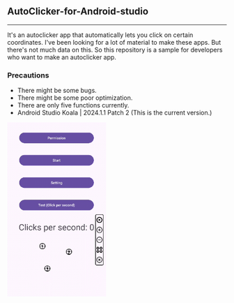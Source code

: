 ## AutoClicker-for-Android-studio  
---  
 It's an autoclicker app that automatically lets you click on certain coordinates. I've been looking for a lot of material to make these apps. But there's not much data on this. So this repository is a sample for developers who want to make an autoclicker app.  
### Precautions  
- There might be some bugs.  
- There might be some poor optimization.
- There are only five functions currently.
- Android Studio Koala | 2024.1.1 Patch 2 (This is the current version.)  
<p>
  <img src="/image/screenshot1.png" alt="Image 1" width="45%" />
</p>


